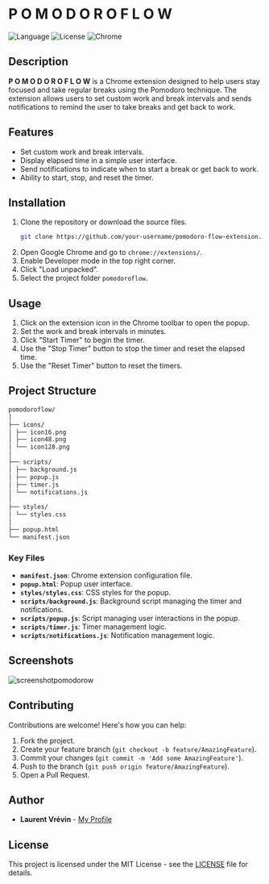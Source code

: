 # P O M O D O R O F L O W

![Language](https://img.shields.io/badge/language-JavaScript-yellow.svg)
![License](https://img.shields.io/badge/license-MIT-blue.svg)
![Chrome](https://img.shields.io/badge/chrome-extension-green.svg)

## Description

**P O M O D O R O F L O W** is a Chrome extension designed to help users stay focused and take regular breaks using the Pomodoro technique. The extension allows users to set custom work and break intervals and sends notifications to remind the user to take breaks and get back to work.

## Features

- Set custom work and break intervals.
- Display elapsed time in a simple user interface.
- Send notifications to indicate when to start a break or get back to work.
- Ability to start, stop, and reset the timer.

## Installation

1. Clone the repository or download the source files.
    ```sh
    git clone https://github.com/your-username/pomodoro-flow-extension.git
    ```
2. Open Google Chrome and go to `chrome://extensions/`.
3. Enable Developer mode in the top right corner.
4. Click "Load unpacked".
5. Select the project folder `pomodoroflow`.

## Usage

1. Click on the extension icon in the Chrome toolbar to open the popup.
2. Set the work and break intervals in minutes.
3. Click "Start Timer" to begin the timer.
4. Use the "Stop Timer" button to stop the timer and reset the elapsed time.
5. Use the "Reset Timer" button to reset the timers.

## Project Structure


   ```sh
pomodoroflow/
│
├── icons/
│ ├── icon16.png
│ ├── icon48.png
│ └── icon128.png
│
├── scripts/
│ ├── background.js
│ ├── popup.js
│ ├── timer.js
│ └── notifications.js
│
├── styles/
│ └── styles.css
│
├── popup.html
└── manifest.json
  ```


### Key Files

- **`manifest.json`**: Chrome extension configuration file.
- **`popup.html`**: Popup user interface.
- **`styles/styles.css`**: CSS styles for the popup.
- **`scripts/background.js`**: Background script managing the timer and notifications.
- **`scripts/popup.js`**: Script managing user interactions in the popup.
- **`scripts/timer.js`**: Timer management logic.
- **`scripts/notifications.js`**: Notification management logic.

## Screenshots

![screenshotpomodorow](https://github.com/LaurentVrevin/pomodoroflow/assets/94620399/5e58941c-e0f8-4ca6-95c0-feacc4b856af)

## Contributing

Contributions are welcome! Here's how you can help:

1. Fork the project.
2. Create your feature branch (`git checkout -b feature/AmazingFeature`).
3. Commit your changes (`git commit -m 'Add some AmazingFeature'`).
4. Push to the branch (`git push origin feature/AmazingFeature`).
5. Open a Pull Request.

## Author

- **Laurent Vrévin** - [My Profile](https://github.com/LaurentVrevin)

## License

This project is licensed under the MIT License - see the [LICENSE](LICENSE) file for details.
